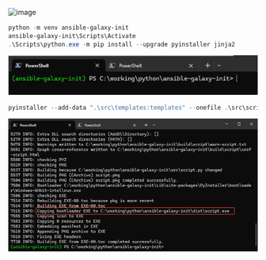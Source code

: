 ![image](https://github.com/hhai-le/ansible-galaxy-init/assets/69373181/78d06983-645d-4760-bc1f-5f260e876dfb)

```powershell
python -m venv ansible-galaxy-init
ansible-galaxy-init\Scripts\Activate
.\Scripts\python.exe -m pip install --upgrade pyinstaller jinja2
```

![image1](image/image1.png)

```powershell
pyinstaller --add-data ".\src\templates:templates" --onefile .\src\script.py
```

![](image/image2.png)

